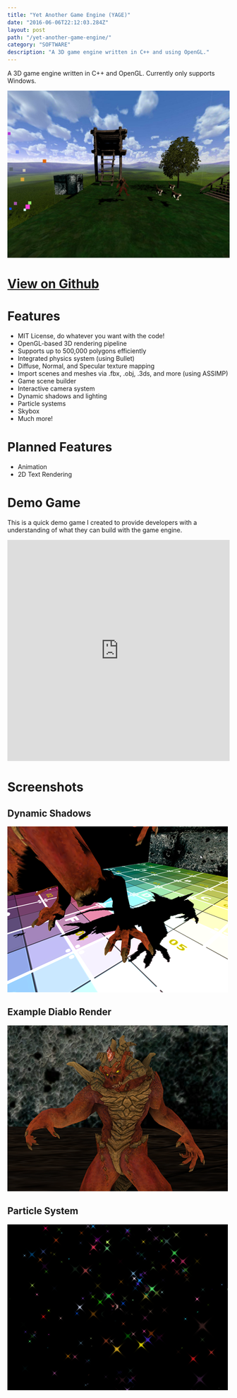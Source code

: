 ```yaml
---
title: "Yet Another Game Engine (YAGE)"
date: "2016-06-06T22:12:03.284Z"
layout: post
path: "/yet-another-game-engine/"
category: "SOFTWARE"
description: "A 3D game engine written in C++ and using OpenGL."
---
```

A 3D game engine written in C++ and OpenGL. Currently only supports Windows.

![YAGE](yage.png)

# [<i class="fa fa-github" aria-hidden="true"></i> View on Github](https://github.com/HarryGogonis/YAGE)


# Features

* MIT License, do whatever you want with the code!
* OpenGL-based 3D rendering pipeline
* Supports up to 500,000 polygons efficiently
* Integrated physics system (using Bullet)
* Diffuse, Normal, and Specular texture mapping
* Import scenes and meshes via .fbx, .obj, .3ds, and more (using ASSIMP)
* Game scene builder
* Interactive camera system
* Dynamic shadows and lighting
* Particle systems
* Skybox
* Much more!

# Planned Features
* Animation
* 2D Text Rendering

# Demo Game
This is a quick demo game I created to provide developers
with a understanding of what they can build with the game engine.

<iframe
  width="100%" height="500"
  src="https://www.youtube.com/embed/XEKZT7AJ788"
  frameborder="0" allowfullscreen
></iframe>

# Screenshots

## Dynamic Shadows
![Dynamic Shadows](shadows.png)

## Example Diablo Render
![Example Diablo Render](diablo.png)

## Particle System
![Particle System](particles.png)
